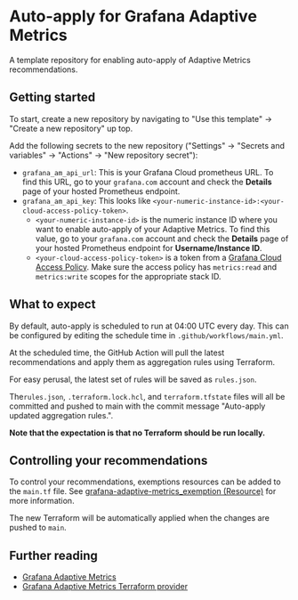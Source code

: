 # Auto-apply for Grafana Adaptive Metrics

A template repository for enabling auto-apply of Adaptive Metrics recommendations.

## Getting started

To start, create a new repository by navigating to "Use this template" -> "Create a new repository" up top.

Add the following secrets to the new repository ("Settings" -> "Secrets and variables" -> "Actions" -> "New repository secret"):

- `grafana_am_api_url`: This is your Grafana Cloud prometheus URL. To find this URL, go to your `grafana.com` account and check the **Details** page of your hosted Prometheus endpoint.
- `grafana_am_api_key`: This looks like `<your-numeric-instance-id>:<your-cloud-access-policy-token>`.
    - `<your-numeric-instance-id>` is the numeric instance ID where you want to enable auto-apply of your Adaptive Metrics. To find this value, go to your `grafana.com` account and check the **Details** page of your hosted Prometheus endpoint for **Username/Instance ID**.
    - `<your-cloud-access-policy-token>` is a token from a [Grafana Cloud Access Policy](https://grafana.com/docs/grafana-cloud/account-management/authentication-and-permissions/access-policies/). Make sure the access policy has `metrics:read` and `metrics:write` scopes for the appropriate stack ID.

## What to expect

By default, auto-apply is scheduled to run at 04:00 UTC every day. This can be configured by editing the schedule time in `.github/workflows/main.yml`.

At the scheduled time, the GitHub Action will pull the latest recommendations and apply them as aggregation rules using Terraform.

For easy perusal, the latest set of rules will be saved as `rules.json`.

The`rules.json`, `.terraform.lock.hcl`, and `terraform.tfstate` files will all be committed and pushed to main with the commit message "Auto-apply updated aggregation rules.".

**Note that the expectation is that no Terraform should be run locally.**

## Controlling your recommendations

To control your recommendations, exemptions resources can be added to the `main.tf` file. See [grafana-adaptive-metrics_exemption (Resource)](https://registry.terraform.io/providers/grafana/grafana-adaptive-metrics/latest/docs) for more information.

The new Terraform will be automatically applied when the changes are pushed to `main`.

## Further reading

- [Grafana Adaptive Metrics](https://grafana.com/docs/grafana-cloud/cost-management-and-billing/reduce-costs/metrics-costs/control-metrics-usage-via-adaptive-metrics/)
- [Grafana Adaptive Metrics Terraform provider](https://registry.terraform.io/providers/grafana/grafana-adaptive-metrics/latest/docs)

